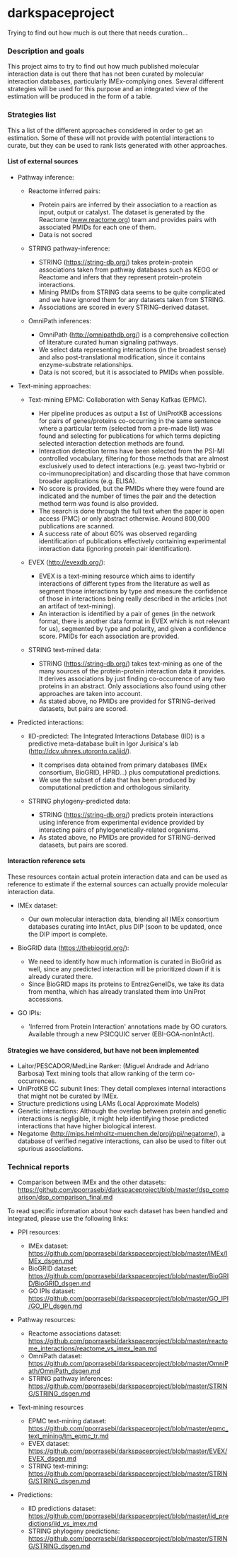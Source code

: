 # darkspaceproject
Trying to find out how much is out there that needs curation...

### Description and goals

This project aims to try to find out how much published molecular interaction data is out there that has not been curated by molecular interaction databases, particularly IMEx-complying ones. Several different strategies will be used for this purpose and an integrated view of the estimation will be produced in the form of a table. 

### Strategies list

This a list of the different approaches considered in order to get an estimation. Some of these will not provide with potential interactions to curate, but they can be used to rank lists generated with other approaches. 

#### List of external sources

* Pathway inference: 

	* Reactome inferred pairs: 
		* Protein pairs are inferred by their association to a reaction as input, output or catalyst. The dataset is generated by the Reactome (www.reactome.org) team and provides pairs with associated PMIDs for each one of them. 
		* Data is not socred
		
	* STRING pathway-inference: 
		* STRING (https://string-db.org/) takes protein-protein associations taken from pathway databases such as KEGG or Reactome and infers that they represent protein-protein interactions.  
		* Mining PMIDs from STRING data seems to be quite complicated and we have ignored them for any datasets taken from STRING. 
		* Associations are scored in every STRING-derived dataset. 
	
	* OmniPath inferences: 
		* OmniPath (http://omnipathdb.org/) is a comprehensive collection of literature curated human signaling pathways.
		* We select data representing interactions (in the broadest sense) and also post-translational modification, since it contains enzyme-substrate relationships. 
		* Data is not scored, but it is associated to PMIDs when possible. 

* Text-mining approaches:

	* Text-mining EPMC: Collaboration with Senay Kafkas (EPMC). 
		* Her pipeline produces as output a list of UniProtKB accessions for pairs of genes/proteins co-occurring in the same sentence where a particular term (selected from a pre-made list) was found and selecting for publications for which terms depicting selected interaction detection methods are found. 
		* Interaction detection terms have been selected from the PSI-MI controlled vocabulary, filtering for those methods that are almost exclusively used to detect interactions (e.g. yeast two-hybrid or co-immunoprecipitation) and discarding those that have common broader applications (e.g. ELISA). 
		* No score is provided, but the PMIDs where they were found are indicated and the number of times the pair and the detection method term was found is also provided.
		* The search is done through the full text when the paper is open access (PMC) or only abstract otherwise. Around 800,000 publications are scanned. 
		* A success rate of about 60% was observed regarding identification of publications effectively containing experimental interaction data (ignoring protein pair identification). 
	
	* EVEX (http://evexdb.org/): 
		* EVEX is a text-mining resource which aims to identify interactions of different types from the literature as well as segment those interactions by type and measure the confidence of those in interactions being really described in the articles (not an artifact of text-mining).
		* An interaction is identified by a pair of genes (in the network format, there is another data format in EVEX which is not relevant for us), segmented by type and polarity, and given a confidence score. PMIDs for each association are provided.
		
	* STRING text-mined data:
		* STRING (https://string-db.org/) takes text-mining as one of the many sources of the protein-protein interaction data it provides. It derives associations by just finding co-occurrence of any two proteins in an abstract. Only associations also found using other approaches are taken into account. 
		* As stated above, no PMIDs are provided for STRING-derived datasets, but pairs are scored. 	
				    
* Predicted interactions: 

	* IID-predicted: The Integrated Interactions Database (IID) is a predictive meta-database built in Igor Jurisica's lab (http://dcv.uhnres.utoronto.ca/iid/).
  		* It comprises data obtained from primary databases (IMEx consortium, BioGRID, HPRD...) plus computational predictions. 
  		* We use the subset of data that has been produced by computational prediction and orthologous similarity.

	* STRING phylogeny-predicted data:
		* STRING (https://string-db.org/) predicts protein interactions using inference from experimental evidence provided by interacting pairs of phylogenetically-related organisms. 
		* As stated above, no PMIDs are provided for STRING-derived datasets, but pairs are scored. 
		
#### Interaction reference sets

These resources contain actual protein interaction data and can be used as reference to estimate if the external sources can actually provide molecular interaction data.

* IMEx dataset: 
	* Our own molecular interaction data, blending all IMEx consortium databases curating into IntAct, plus DIP (soon to be updated, once the DIP import is complete.

* BioGRID data (https://thebiogrid.org/): 
	* We need to identify how much information is curated in BioGrid as well, since any predicted interaction will be prioritized down if it is already curated there. 
	* Since BioGRID maps its proteins to EntrezGeneIDs, we take its data from mentha, which has already translated them into UniProt accessions. 
		
* GO IPIs: 
	* 'Inferred from Protein Interaction' annotations made by GO curators. Available through a new PSICQUIC server (EBI-GOA-nonIntAct).

#### Strategies we have considered, but have not been implemented

* Laitor/PESCADOR/MedLine Ranker: (Miguel Andrade and Adriano Barbosa) Text mining tools that allow ranking of the term co-occurrences.
* UniProtKB CC subunit lines: They detail complexes internal interactions that might not be curated by IMEx. 
* Structure predictions using LAMs (Local Approximate Models)
* Genetic interactions: Although the overlap between protein and genetic interactions is negligible, it might help identifying those predicted interactions that have higher biological interest. 
* Negatome (http://mips.helmholtz-muenchen.de/proj/ppi/negatome/), a database of verified negative interactions, can also be used to filter out spurious associations. 

### Technical reports

* Comparison between IMEx and the other datasets: https://github.com/pporrasebi/darkspaceproject/blob/master/dsp_comparison/dsp_comparison_final.md

To read specific information about how each dataset has been handled and integrated, please use the following links:

* PPI resources: 
	* IMEx dataset: https://github.com/pporrasebi/darkspaceproject/blob/master/IMEx/IMEx_dsgen.md
	* BioGRID dataset: https://github.com/pporrasebi/darkspaceproject/blob/master/BioGRID/BioGRID_dsgen.md
	* GO IPIs dataset: https://github.com/pporrasebi/darkspaceproject/blob/master/GO_IPI/GO_IPI_dsgen.md
	
* Pathway resources: 
	* Reactome associations dataset: https://github.com/pporrasebi/darkspaceproject/blob/master/reactome_interactions/reactome_vs_imex_lean.md
	* OmniPath dataset: https://github.com/pporrasebi/darkspaceproject/blob/master/OmniPath/OmniPath_dsgen.md
	* STRING pathway inferences: https://github.com/pporrasebi/darkspaceproject/blob/master/STRING/STRING_dsgen.md
	
* Text-mining resources
	* EPMC text-mining dataset: https://github.com/pporrasebi/darkspaceproject/blob/master/epmc_text_mining/tm_epmc_tr.md
	* EVEX dataset: https://github.com/pporrasebi/darkspaceproject/blob/master/EVEX/EVEX_dsgen.md
	* STRING text-mining: https://github.com/pporrasebi/darkspaceproject/blob/master/STRING/STRING_dsgen.md
 
 * Predictions:
 	* IID predictions dataset: https://github.com/pporrasebi/darkspaceproject/blob/master/iid_predictions/iid_vs_imex.md
	* STRING phylogeny predictions: https://github.com/pporrasebi/darkspaceproject/blob/master/STRING/STRING_dsgen.md